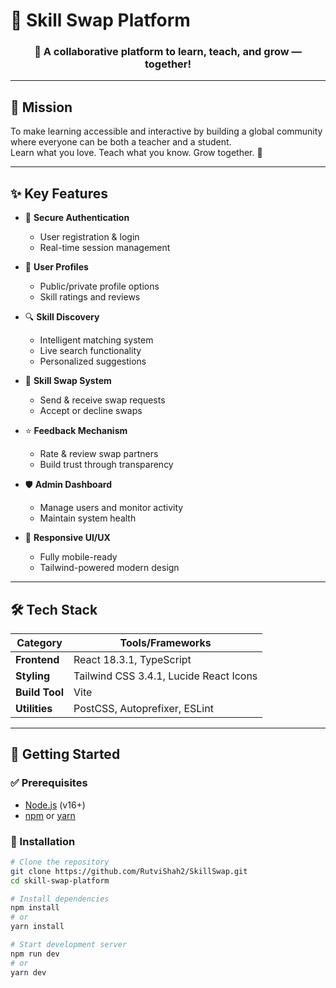 # 🚀 Skill Swap Platform

<div align="center">

### 🌟 A collaborative platform to learn, teach, and grow — together!

</div>

---

## 🎯 Mission

To make learning accessible and interactive by building a global community where everyone can be both a teacher and a student.  
Learn what you love. Teach what you know. Grow together. 💖

---

## ✨ Key Features

- 🔐 **Secure Authentication**
  - User registration & login
  - Real-time session management

- 👤 **User Profiles**
  - Public/private profile options
  - Skill ratings and reviews

- 🔍 **Skill Discovery**
  - Intelligent matching system
  - Live search functionality
  - Personalized suggestions

- 🤝 **Skill Swap System**
  - Send & receive swap requests
  - Accept or decline swaps

- ⭐ **Feedback Mechanism**
  - Rate & review swap partners
  - Build trust through transparency

- 🛡️ **Admin Dashboard**
  - Manage users and monitor activity
  - Maintain system health

- 📱 **Responsive UI/UX**
  - Fully mobile-ready
  - Tailwind-powered modern design

---

## 🛠️ Tech Stack

| Category        | Tools/Frameworks                         |
|----------------|-------------------------------------------|
| **Frontend**    | React 18.3.1, TypeScript                 |
| **Styling**     | Tailwind CSS 3.4.1, Lucide React Icons  |
| **Build Tool**  | Vite                                     |
| **Utilities**   | PostCSS, Autoprefixer, ESLint            |

---

## 🚀 Getting Started

### ✅ Prerequisites
- [Node.js](https://nodejs.org/) (v16+)
- [npm](https://www.npmjs.com/) or [yarn](https://yarnpkg.com/)

### 🧩 Installation

```bash
# Clone the repository
git clone https://github.com/RutviShah2/SkillSwap.git
cd skill-swap-platform

# Install dependencies
npm install
# or
yarn install

# Start development server
npm run dev
# or
yarn dev
